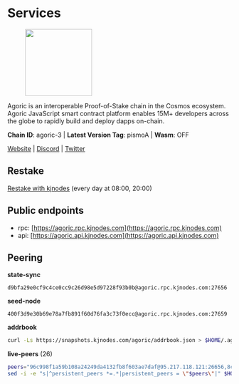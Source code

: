 # Services

<figure><img src="https://raw.githubusercontent.com/kj89/testnet_manuals/main/pingpub/logos/agoric.png" width="150" alt=""><figcaption></figcaption></figure>

Agoric is an interoperable Proof-of-Stake chain in the Cosmos ecosystem.  Agoric JavaScript smart contract platform enables 15M+ developers across the  globe to rapidly build and deploy dapps on-chain.

**Chain ID**: agoric-3 | **Latest Version Tag**: pismoA | **Wasm**: OFF

[Website](https://agoric.com) | [Discord](https://discord.com/invite/qDW8DRes4s) | [Twitter](https://twitter.com/agoric)

## Restake

[Restake with kjnodes](https://restake.app/agoric/agoricvaloper1ku5sm2twlsywdrp4wz3kfwgyrtqtp0lpr3nvk8) (every day at 08:00, 20:00)
## Public endpoints

* rpc: [https://agoric.rpc.kjnodes.com](https://agoric.rpc.kjnodes.com)
* api: [https://agoric.api.kjnodes.com](https://agoric.api.kjnodes.com)

## Peering

**state-sync**

```text
d9bfa29e0cf9c4ce0cc9c26d98e5d97228f93b0b@agoric.rpc.kjnodes.com:27656
```

**seed-node**

```text
400f3d9e30b69e78a7fb891f60d76fa3c73f0ecc@agoric.rpc.kjnodes.com:27659
```

**addrbook**
```bash
curl -Ls https://snapshots.kjnodes.com/agoric/addrbook.json > $HOME/.agoric/config/addrbook.json
```

**live-peers** (26)
```bash
peers="96c998f1a59b108a24249da4132fb8f603ae7daf@95.217.118.121:26656,8c30ee29afc4b77cf98222edcc3fe823cf1e8306@195.201.106.244:26656,aede0d57cd77051cf1270675fa770c22e8074501@64.32.40.117:26656,4eea1e0a22d8d2ade108fc5f8e07d6d6e711e909@65.108.10.138:26656,711f6f36a6ec3924b6d721de6adce604092e59f2@116.202.226.169:26656,a38a30c1dd31f63be2befd40b82964b215c3c288@165.22.251.28:26656,0837c0dac0bb15e79e64207bb0fa5a9a6fa42ad4@178.62.116.62:26656,d56af8cb0716909f9b804e7dec8c1d34ae4eed16@65.108.142.81:26676,e70955351f601ea5be9a9bf41032949a777f31b3@207.244.255.229:10003,c6475a8ccd715e297d21d17c5e391d5730393a78@18.214.40.80:26656,f095bb53006ebddcbbf29c8df70dddcba6419e36@142.93.145.13:26656,586df7471fb74a7e182d6a96b6c8b1a58b0ed7a9@18.142.177.75:26656,1312bbbd4ed1e58b9e4eb1d7788187a4607915e9@165.22.199.234:26060,bd0bc3737ca1cfebc3c2aef75ab2c3cc74768d8a@142.132.212.19:26656,0464c8dded70d01f5ab50a8d6047a6b27ddf2ccd@84.244.95.232:26656,059f6ccc82a5bdd61e9089914368d0aade14fac0@159.89.101.239:26060,b8701af626159c0aac2d47b6009ce22988c32813@14.224.158.246:26656,2aedd7163a8ee725507e461b13fb90c091ee1c42@128.0.51.32:26656,5e0acd690771af91625095185f6081dd1bccdb8f@78.47.21.189:26656,1d4d7b77e79c2dad9e8586df4f30c7b550f5d49b@3.8.160.134:26656,af77fd96cb62c6011272ee67390e540504b47fd9@51.222.42.205:26656,ca4c3b9d0cf78d934a3b972c328db2e4a9a66c42@64.32.40.134:26656,4cfac01c912d33f74cb7b66e8b7005aaae47fc2a@146.190.59.8:26060,e780b9c3b6f761efb7ba3bca74d3011f9bdf4bfd@139.59.8.48:26060,e759de7a872eff293ab1316a0745eb5fdd5614f3@88.217.142.187:26656,05f967bf55fee6647e69bdfca69f064d7e4876c5@128.199.128.15:26060"
sed -i -e "s|^persistent_peers *=.*|persistent_peers = \"$peers\"|" $HOME/.agoric/config/config.toml
```
